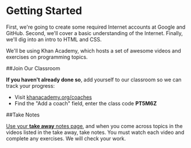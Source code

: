 # Getting Started

First, we're going to create some required Internet accounts at Google and GitHub. Second, we'll cover a basic understanding of the Internet. Finally, we'll dig into an intro to HTML and CSS. 

We'll be using Khan Academy, which hosts a set of awesome videos and exercises on programming topics.

##Join Our Classroom

**If you haven't already done so**, add yourself to our classroom so we can track your progress:

* Visit [khanacademy.org/coaches](khanacademy.org/coaches)
* Find the "Add a coach" field, enter the class code **PT5M6Z**

##Take Notes

[Use your **take away** notes page](https://docs.google.com/document/d/1s5rlBHHKQIjQ7OMvwpTEQsgWWSZPIAUMwUB0J0U8tjE/edit?usp=sharing), and when you come across topics in the videos listed in the take away, take notes. You must watch each video and complete any exercises. We will check your work.